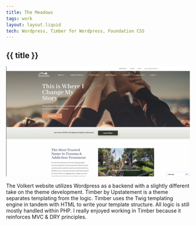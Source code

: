 ```yaml
---
title: The Meadows
tags: work
layout: layout.liquid
tech: Wordpress, Timber for Wordpress, Foundation CSS
---
```


## {{ title }}

![The Meadows Homepage](images/themeadows.png)

The Volkert website utilizes Wordpress as a backend with a slightly different take on the theme development. Timber by Upstatement is a theme separates templating from the logic. Timber uses the Twig templating engine in tandem with HTML to write your template structure. All logic is still mostly handled within PHP. I really enjoyed working in Timber because it reinforces MVC & DRY principles.
